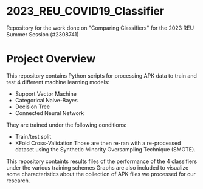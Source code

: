 # 2023_REU_COVID19_Classifier
Repository for the work done on "Comparing Classifiers" for the 2023 REU Summer Session (#2308741)

# Project Overview
This repository contains Python scripts for processing APK data to train and test 4 different machine learning models:
- Support Vector Machine
- Categorical Naive-Bayes
- Decision Tree
- Connected Neural Network

They are trained under the following conditions:
- Train/test split
- KFold Cross-Validation
Those are then re-ran with a re-processed dataset using the Synthetic Minority Oversampling Technique (SMOTE).

This repository containts results files of the performance of the 4 classifiers under the various training schemes
Graphs are also included to visualize some characteristics about the collection of APK files we processed for our research.
